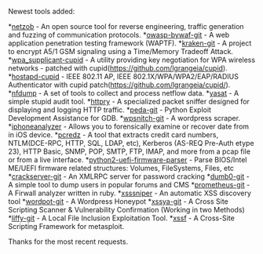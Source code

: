 Newest tools added: 

*[netzob](http://www.netzob.org/) - An open source tool for reverse engineering, traffic generation and fuzzing of communication protocols.
*[owasp-bywaf-git](https://github.com/depasonico/OWASP-ByWaf) - A web application penetration testing framework (WAPTF). 
*[kraken-git](https://opensource.srlabs.de/projects/a51-decrypt) - A project to encrypt A5/1 GSM signaling using a Time/Memory Tradeoff Attack.
*[wpa_supplicant-cupid](https://github.com/lgrangeia/cupid) - A utility providing key negotiation for WPA wireless networks - patched with cupid(https://github.com/lgrangeia/cupid).
*[hostapd-cupid](https://github.com/lgrangeia/cupid) - IEEE 802.11 AP, IEEE 802.1X/WPA/WPA2/EAP/RADIUS Authenticator with cupid patch(https://github.com/lgrangeia/cupid/).
*[nfdump](http://nfdump.sourceforge.net/) - A set of tools to collect and process netflow data.
*[yasat](http://yasat.sourceforge.net/) - A simple stupid audit tool.
*[httpry](http://dumpsterventures.com/jason/httpry/) - A specialized packet sniffer designed for displaying and logging HTTP traffic.
*[peda-git](https://github.com/longld/peda) - Python Exploit Development Assistance for GDB.
*[wpsnitch-git](https://code.google.com/p/wpsnitch/) - A wordpress scraper.
*[iphoneanalyzer](http://www.crypticbit.com/zen/products/iphoneanalyzer) - Allows you to forensically examine or recover date from in iOS device.
*[pcredz](https://github.com/lgandx/PCredz) - A tool that extracts credit card numbers, NTLM(DCE-RPC, HTTP, SQL, LDAP, etc), Kerberos (AS-REQ Pre-Auth etype 23), HTTP Basic, SNMP, POP, SMTP, FTP, IMAP, and more from a pcap file or from a live interface.
*[python2-uefi-firmware-parser](https://github.com/theopolis/uefi-firmware-parser) - Parse BIOS/Intel ME/UEFI firmware related structures: Volumes, FileSystems, Files, etc
*[crackserver-git](https://github.com/averagesecurityguy/crack) - An XMLRPC server for password cracking
*[dumb0-git](https://github.com/0verl0ad/Dumb0) - A simple tool to dump users in popular forums and CMS
*[prometheus-git](https://github.com/averagesecurityguy/prometheus) - A Firwall analyzer written in ruby.
*[xsssniper](https://github.com/gbrindisi/xsssniper) - An automatic XSS discovery tool
*[wordpot-git](https://github.com/gbrindisi/wordpot) - A Wordpress Honeypot
*[xssya-git](https://github.com/yehia-mamdouh/XSSYA) - A Cross Site Scripting Scanner & Vulnerability Confirmation (Working in two Methods)
*[liffy-git](https://github.com/rotlogix/liffy) - A Local File Inclusion Exploitation Tool.
*[xssf](https://code.google.com/p/xssf) - A Cross-Site Scripting Framework for metasploit.

Thanks for the most recent requests.
